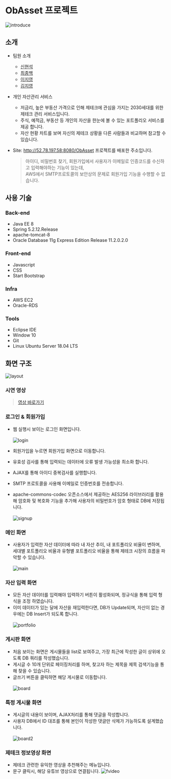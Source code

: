 # ObAsset 프로젝트

![introduce](https://user-images.githubusercontent.com/61649201/106733149-ddd5e280-6654-11eb-929d-2a0aa75c06d1.png)

## 소개

- 팀원 소개

  - [신현석](https://github.com/shinseok95)
  - [최종백](https://github.com/ChoiJongBaek)
  - [이지영](https://github.com/wudiee)
  - [김지영](https://github.com/jiyoung-dev)

- 개인 자산관리 서비스
  - 저금리, 높은 부동산 가격으로 인해 제테크에 관심을 가지는 2030세대를 위한 제테크 관리 서비스입니다.
  - 주식, 예적금, 부동산 등 개인의 자산을 한눈에 볼 수 있는 포트폴리오 서비스를 제공 합니다.
  - 자산 현황 차트를 보며 자신의 제테크 상황을 다른 사람들과 비교하며 참고할 수 있습니다.
- Site: http://52.78.197.58:8080/ObAsset 프로젝트를 배포한 주소입니다.
  > 아이디, 비밀번호 찾기, 회원가입에서 사용자가 이메일로 인증코드를 수신하고 입력해야하는 기능이 있는데, <br>AWS에서 SMTP프로토콜의 보안상의 문제로 회원가입 기능을 수행할 수 없습니다.

## 사용 기술

### Back-end

- Java EE 8
- Spring 5.2.12.Release
- apache-tomcat-8
- Oracle Database 11g Express Edition Release 11.2.0.2.0

### Front-end

- Javascript
- CSS
- Start Bootstrap

### Infra

- AWS EC2
- Oracle-RDS

### Tools

- Eclipse IDE
- Window 10
- Git
- Linux Ubuntu Server 18.04 LTS

## 화면 구조

![layout](https://user-images.githubusercontent.com/61649201/106738452-4758ef80-665b-11eb-8de1-4beea0a7d6ed.png)

### 시연 영상

> [영상 바로가기](https://youtu.be/TBHEDrDFNjs)

### 로그인 & 회원가입

- 웹 실행시 보이는 로그인 화면입니다. <br>  
  ![login](https://user-images.githubusercontent.com/61649201/106739834-f649fb00-665c-11eb-8350-0a7e75a72e82.PNG)

- 회원가입을 누르면 회원가입 화면으로 이동합니다.
- 유효성 검사를 통해 입력되는 데이터에 오류 발생 가능성을 최소화 합니다.
- AJAX를 통해 아이디 중복검사를 실행합니다.
- SMTP 프로토콜을 사용해 이메일로 인증번호를 전송합니다.
- apache-commons-codec 오픈소스에서 제공하는 AES256 라이브러리를 활용해 암호화 및 복호화 기능을 추가해 사용자의 비밀번호가 암호 형태로 DB에 저장됩니다.<br>  
  ![signup](https://user-images.githubusercontent.com/61649201/106739838-f77b2800-665c-11eb-8625-6e53954c69b0.PNG)

### 메인 화면

- 사용자가 입력한 자산 데이터에 따라 내 자산 추이, 내 포트폴리오 비율이 변하며, 세대별 포트폴리오 비율과 유형별 포트폴리오 비율을 통해 제테크 시장의 흐름을 파악할 수 있습니다.<br><br>
  ![main](https://user-images.githubusercontent.com/61649201/106739835-f6e29180-665c-11eb-8ca1-a0c8667d0966.PNG)

### 자산 입력 화면

- 모든 자산 데이터를 입력해야 입력하기 버튼이 활성화되며, 정규식을 통해 입력 형식을 조정 하였습니다.
- 이미 데이터가 있는 달에 자산을 재입력한다면, DB가 Update되며, 자산이 없는 경우에는 DB Insert가 되도록 합니다. <br><br>
  ![portfolio](https://user-images.githubusercontent.com/61649201/106739836-f6e29180-665c-11eb-877f-1f0cd210509c.PNG)

### 게시판 화면

- 처음 보이는 화면은 게시물들을 list로 보여주고, 가장 최근에 작성한 글이 상위에 오도록 DB 쿼리를 작성했습니다.
- 게시글 수 10개 단위로 페이징처리를 하며, 찾고자 하는 제목을 제목 검색기능을 통해 찾을 수 있습니다.
- 글쓰기 버튼을 클릭하면 해당 게시물로 이동합니다. <br><br>
  ![board](https://user-images.githubusercontent.com/61649201/106739839-f813be80-665c-11eb-94c7-dc5a6ffb5441.PNG)

### 특정 게시물 화면

- 게시글의 내용이 보이며, AJAX처리를 통해 댓글을 작성합니다.
- 사용자 DB에서 ID 대조를 통해 본인이 작성한 댓글만 삭제가 가능하도록 설계했습니다. <br><br>
  ![board2](https://user-images.githubusercontent.com/61649201/106739829-f3e7a100-665c-11eb-87ec-fecd4e596d6a.PNG)

### 제테크 정보영상 화면

- 제테크 관련한 유익한 영상을 추천해주는 메뉴입니다.
- 문구 클릭시, 해당 유튜브 영상으로 연결됩니다.
  ![fvideo](https://user-images.githubusercontent.com/61649201/106756240-6b73fb00-6672-11eb-8603-17bc9be44a7f.PNG)
